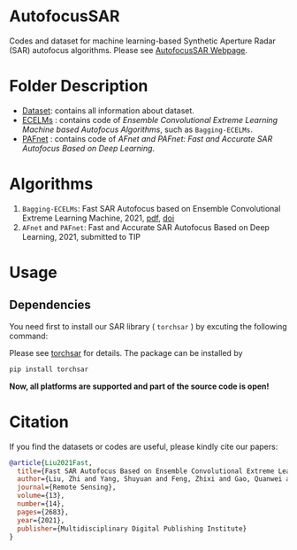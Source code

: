 # AutofocusSAR

Codes and dataset for machine learning-based Synthetic Aperture Radar (SAR) autofocus algorithms. Please see [AutofocusSAR Webpage](https://aisari.iridescent.ink/AutofocusSAR/).

# Folder Description

- [Dataset](./Dataset/Readme.md): contains all information about dataset. 
- [ECELMs](./ECELMs/README.md) : contains code of  *Ensemble Convolutional Extreme Learning Machine based Autofocus Algorithms*, such as ``Bagging-ECELMs``.
- [PAFnet](./PAFnet/README.md) : contains code of  *AFnet and PAFnet: Fast and Accurate SAR Autofocus Based on Deep Learning*.


# Algorithms

1. ``Bagging-ECELMs``: Fast SAR Autofocus based on Ensemble Convolutional Extreme Learning Machine, 2021,  [pdf](https://www.mdpi.com/2072-4292/13/14/2683/pdf), [doi](https://www.mdpi.com/2072-4292/13/14/2683)
2. ``AFnet`` and ``PAFnet``: Fast and Accurate SAR Autofocus Based on Deep Learning, 2021, submitted to TIP

# Usage

## Dependencies

You need first to install our SAR library ( ``torchsar`` ) by excuting the following command:

Please see [torchsar](https://aisari.iridescent.ink/torchsar/) for details. The package can be installed by

```bash
pip install torchsar
```


**Now, all platforms are supported and part of the source code is open!**

# Citation


If you find the datasets or codes are useful, please kindly cite our papers:

```bib
@article{Liu2021Fast,
  title={Fast SAR Autofocus Based on Ensemble Convolutional Extreme Learning Machine},
  author={Liu, Zhi and Yang, Shuyuan and Feng, Zhixi and Gao, Quanwei and Wang, Min},
  journal={Remote Sensing},
  volume={13},
  number={14},
  pages={2683},
  year={2021},
  publisher={Multidisciplinary Digital Publishing Institute}
}



```



